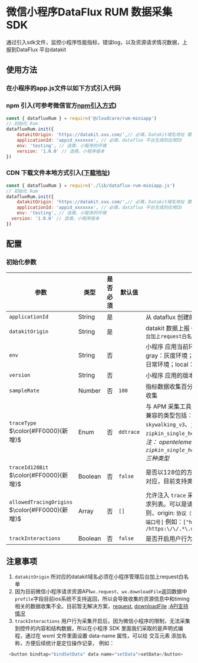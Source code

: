 # 微信小程序DataFlux RUM 数据采集SDK
通过引入sdk文件，监控小程序性能指标，错误log，以及资源请求情况数据，上报到DataFlux 平台datakit

## 使用方法
### 在小程序的app.js文件以如下方式引入代码
### npm 引入(可参考微信官方[npm引入方式](https://developers.weixin.qq.com/miniprogram/dev/devtools/npm.html))
```javascript
const { datafluxRum } = require('@cloudcare/rum-miniapp')
// 初始化 Rum
datafluxRum.init({
	datakitOrigin: 'https://datakit.xxx.com/',// 必填，Datakit域名地址 需要在微信小程序管理后台加上域名白名单
	applicationId: 'appid_xxxxxxx', // 必填，dataflux 平台生成的应用ID
	env: 'testing', // 选填，小程序的环境
    version: '1.0.0' // 选填，小程序版本
})
```
### CDN 下载文件本地方式引入([下载地址](https://static.dataflux.cn/miniapp-sdk/v2/dataflux-rum-miniapp.js))

```javascript
const { datafluxRum } = require('./lib/dataflux-rum-miniapp.js')
// 初始化 Rum
datafluxRum.init({
	datakitOrigin: 'https://datakit.xxx.com/',// 必填，Datakit域名地址 需要在微信小程序管理后台加上域名白名单
	applicationId: 'appid_xxxxxxx', // 必填，dataflux 平台生成的应用ID
	env: 'testing', // 选填，小程序的环境
  version: '1.0.0' // 选填，小程序版本
})
```

## 配置

### 初始化参数

| 参数                                            | 类型    | 是否必须 | 默认值    | 描述                                                                                                                                                                                                                                    |
| ----------------------------------------------- | ------- | -------- | --------- | --------------------------------------------------------------------------------------------------------------------------------------------------------------------------------------------------------------------------------------- |
| `applicationId`                                 | String  | 是       |           | 从 dataflux 创建的应用 ID                                                                                                                                                                                                               |
| `datakitOrigin`                                 | String  | 是       |           | datakit 数据上报 Origin;`注意：需要在小程序管理后台加上request白名单`                                                                                                                                                                   |
| `env`                                           | String  | 否       |           | 小程序 应用当前环境， 如 prod：线上环境；gray：灰度环境；pre：预发布环境 common：日常环境；local：本地环境；                                                                                                                            |
| `version`                                       | String  | 否       |           | 小程序 应用的版本号                                                                                                                                                                                                                     |
| `sampleRate`                                    | Number  | 否       | `100`     | 指标数据收集百分比: `100`表示全收集，`0`表示不收集                                                                                                                                                                                      |
| `traceType` $\color{#FF0000}{新增}$             | Enum    | 否       | `ddtrace` | 与 APM 采集工具连接的请求header类型，目前兼容的类型包括：`ddtrace`、`zipkin`、`skywalking_v3`、`jaeger`、`zipkin_single_header`、`w3c_traceparent`。*注： opentelemetry 支持 `zipkin_single_header`,`w3c_traceparent`,`zipkin`三种类型* |
| `traceId128Bit` $\color{#FF0000}{新增}$         | Boolean | 否       | `false`   | 是否以128位的方式生成 `traceID`，与`traceType` 对应，目前支持类型 `zipkin`、`jaeger`                                                                                                                                                    |
| `allowedTracingOrigins` $\color{#FF0000}{新增}$ | Array   | 否       | `[]`      | 允许注入 `trace` 采集器所需header头部的所有请求列表。可以是请求的origin，也可以是是正则，origin: `协议（包括：//），域名（或IP地址）[和端口号]` 例如：`["https://api.example.com", /https:\/\/.*\.my-api-domain\.com/]`                 |
| `trackInteractions`                             | Boolean | 否       | `false`   | 是否开启用户行为采集                                                                                                                                                                                                                    |

## 注意事项

1. `datakitOrigin` 所对应的datakit域名必须在小程序管理后台加上request白名单
2. 因为目前微信小程序请求资源API`wx.request`、`wx.downloadFile`返回数据中`profile`字段目前ios系统不支持返回，所以会导致收集的资源信息中和timing相关的数据收集不全。目前暂无解决方案，[request](https://developers.weixin.qq.com/miniprogram/dev/api/network/request/wx.request.html), [downloadFile](https://developers.weixin.qq.com/miniprogram/dev/api/network/download/wx.downloadFile.html) ;[API支持情况](https://developers.weixin.qq.com/community/develop/doc/000ecaa8b580c80601cac8e6f56000?highLine=%2520request%2520profile)
3. `trackInteractions` 用户行为采集开启后，因为微信小程序的限制，无法采集到控件的内容和结构数据，所以在小程序 SDK 里面我们采取的是声明式编程，通过在 wxml 文件里面设置 data-name 属性，可以给 交互元素 添加名称，方便后续统计是定位操作记录， 例如：
```js
 <button bindtap="bindSetData" data-name="setData">setData</button>
```

    